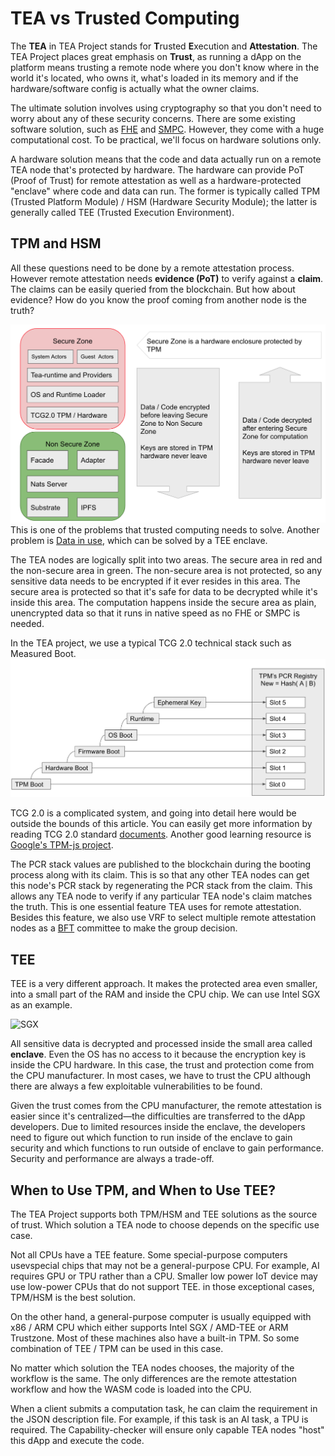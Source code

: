 # TEA vs Trusted Computing

The **TEA** in TEA Project stands for **T**rusted **E**xecution and **Attestation**. The TEA Project places great emphasis on **Trust**, as running a dApp on the platform means trusting a remote node where you don't know where in the world it's located, who owns it, what's loaded in its memory and if the hardware/software config is actually what the owner claims.

The ultimate solution involves using cryptography so that you don't need to worry about any of these security concerns. There are some existing software solution, such as [FHE](https://en.wikipedia.org/wiki/Homomorphic_encryption) and [SMPC](https://en.wikipedia.org/wiki/Secure_multi-party_computation). However, they come with a huge computational cost. To be practical, we'll focus on hardware solutions only.

A hardware solution means that the code and data actually run on a remote TEA node that's protected by hardware. The hardware can provide PoT (Proof of Trust) for remote attestation as well as a hardware-protected "enclave" where code and data can run. The former is typically called TPM (Trusted Platform Module) / HSM (Hardware Security Module); the latter is generally called TEE (Trusted Execution Environment).

## TPM and HSM
All these questions need to be done by a remote attestation process. However remote attestation needs **evidence (PoT)** to verify against a **claim**. The claims can be easily queried from the blockchain. But how about evidence? How do you know the proof coming from another node is the truth?

![TPM HSM diagram](../res/tea-node-arch.png)
This is one of the problems that trusted computing needs to solve. Another problem is [Data in use](https://en.wikipedia.org/wiki/Data_in_use#Enclaves), which can be solved by a TEE enclave.

The TEA nodes are logically split into two areas. The secure area in red and the non-secure area in green. The non-secure area is not protected, so any sensitive data needs to be encrypted if it ever resides in this area. The secure area is protected so that it's safe for data to be decrypted while it's inside this area. The computation happens inside the secure area as plain, unencrypted data so that it runs in native speed as no FHE or SMPC is needed. 

In the TEA project, we use a typical TCG 2.0 technical stack such as Measured Boot. 
![measured boot](../res/measured-boot.png)

TCG 2.0 is a complicated system, and going into detail here would be outside the bounds of this article. You can easily get more information by reading TCG 2.0 standard [documents](https://trustedcomputinggroup.org/resource/tpm-library-specification/). Another good learning resource is [Google's TPM-js project](https://google.github.io/tpm-js/). 

The PCR stack values are published to the blockchain during the booting process along with its claim. This is so that any other TEA nodes can get this node's PCR stack by regenerating the PCR stack from the claim. This allows any TEA node to verify if any particular TEA node's claim matches the truth. This is one essential feature TEA uses for remote attestation. Besides this feature, we also use VRF to select multiple remote attestation nodes as a [BFT](https://en.wikipedia.org/wiki/Byzantine_fault) committee to make the group decision. 


## TEE

TEE is a very different approach. It makes the protected area even smaller, into a small part of the RAM and inside the CPU chip. We can use Intel SGX as an example.

![SGX](https://software.intel.com/content/dam/develop/public/us/en/images/diagrams-infographics/diagram-sgx-approach-16x9.png.rendition.intel.web.480.270.png)

All sensitive data is decrypted and processed inside the small area called **enclave**. Even the OS has no access to it because the encryption key is inside the CPU hardware. In this case, the trust and protection come from the CPU manufacturer. In most cases, we have to trust the CPU although there are always a few exploitable vulnerabilities to be found. 

Given the trust comes from the CPU manufacturer, the remote attestation is easier since it's centralized—the difficulties are transferred to the dApp developers. Due to limited resources inside the enclave, the developers need to figure out which function to run inside of the enclave to gain security and which functions to run outside of enclave to gain performance. Security and performance are always a trade-off.  

## When to Use TPM, and When to Use TEE?

The TEA Project supports both TPM/HSM and TEE solutions as the source of trust. Which solution a TEA node to choose depends on the specific use case.

Not all CPUs have a TEE feature. Some special-purpose computers usevspecial chips that may not be a general-purpose CPU. For example, AI requires GPU or TPU rather than a CPU. Smaller low power IoT device may use low-power CPUs that do not support TEE. in those exceptional cases, TPM/HSM is the best solution.

On the other hand, a general-purpose computer is usually equipped with x86 / ARM CPU which either supports Intel SGX / AMD-TEE or ARM Trustzone. Most of these machines also have a built-in TPM. So some combination of TEE / TPM can be used in this case. 

No matter which solution the TEA nodes chooses, the majority of the workflow is the same. The only differences are the remote attestation workflow and how the WASM code is loaded into the CPU. 

When a client submits a computation task, he can claim the requirement in the  JSON description file. For example, if this task is an AI task, a TPU is required. The Capability-checker will ensure only capable TEA nodes "host" this dApp and execute the code.

